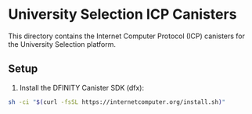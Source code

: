# University Selection ICP Canisters

This directory contains the Internet Computer Protocol (ICP) canisters for the University Selection platform.

## Setup

1. Install the DFINITY Canister SDK (dfx):

```bash
sh -ci "$(curl -fsSL https://internetcomputer.org/install.sh)"

